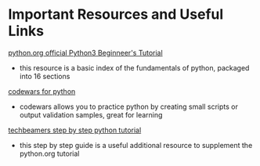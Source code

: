# Important Resources and Useful Links
[python.org official Python3 Beginneer's Tutorial](https://docs.python.org/3/tutorial/)
- this resource is a basic index of the fundamentals of python, packaged into 16 sections

[codewars for python](https://www.codewars.com/kata/53af2b8861023f1d88000832/train/python)
- codewars allows you to practice python by creating small scripts or output validation samples, great for learning

[techbeamers step by step python tutorial](https://www.techbeamers.com/python-tutorial-step-by-step/#python-history)
- this step by step guide is a useful additional resource to supplement the python.org tutorial

